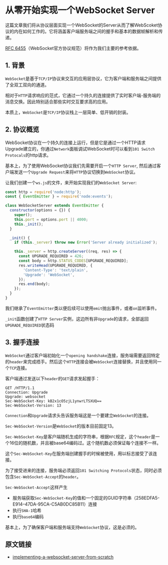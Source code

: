 
# 从零开始实现一个WebSocket Server

这篇文章我们将从协议层面实现一个WebSocket的Server从而了解WebScoket协议的内在如何工作的。它将涵盖客户端服务端之间的握手和基本的数据帧解析和传递。

[RFC 6455](https://www.rfc-editor.org/rfc/rfc6455)（WebSocket官方协议规范）将作为我们主要的参考依据。

## 1. 背景

`WebSocket`是基于`TCP/IP`协议来交互的应用层协议，它为客户端和服务端之间提供了全双工双向的通道。

相对于`HTTP`请求响应的范式，它通过一个持久的连接提供了实时客户端-服务端的消息交换。因此特别适合那些实时交互要求高的应用。

本质上，`WebSocket`是`TCP/IP`协议栈上一层简单、低开销的封装。

## 2. 协议概览

WebSocket协议在一个持久的连接上运行，但是它是通过一个HTTP请求Upgrade建立的，你通过`Network`面板调试WebSocket时可以看到`101 Switch Protocals`的http请求。

基本上，为了使用WebSocket协议我们先需要开启一个`HTTP Server`, 然后通过客户端发送一个`Upgrade Request`来将`HTTP`协议切换到`WebSocket`协议。

让我们创建一个`ws.js`的文件，来开始实现我们的`WebSocket Server`:

```javascript
const http = require('node:http');
const { EventEmitter } = require('node:events');

class WebSocketServer extends EventEmitter {
  constructor(options = {}) {
    super();
    this.port = options.port || 4000;
    this._init();
  }

  _init() {
    if (this._server) throw new Error('Server already initialized');

    this._server = http.createServer((req, res) => {
      const UPGRADE_REQUIRED = 426;
      const body = http.STATUS_CODES[UPGRADE_REQUIRED];
      res.writeHead(UPGRADE_REQUIRED, {
        'Content-Type': 'text/plain',
        'Upgrade': 'WebSocket',
      });
      res.end(body);
    });
  }
}
```

我们继承了`EventEmitter`类以便后续可以使用`emit`抛出事件，或者`on`监听事件。

`_init`函数创建了`HTTP Server`实例，这边所有非`Upgrade`的请求，全部返回`UPGRADE_REQUIRED`状态码

## 3. 握手连接

`WebSocket`通过客户端初始化一个`opening handshake`连接，服务端需要返回特定的`header`来完成捂手。然后这个`HTTP`连接会被`WebSocket`连接替换，并且使用同一个`TCP`连接。

客户端通过发送以下`header`的`GET`请求发起握手：

```
GET /HTTP/1.1
Connection: Upgrade
Upgrade: websocket
Sec-WebSocket-Key: kB2x1cO5zjL1ynwrLTSXUQ==
Sec-WebSocket-Version: 13
```

`Connection`和`Upgrade`请求头告诉服务端这是一个要建立`WebSocket`的连接。

`Sec-WebSocket-Version`是`WebSocket`的版本目前固定13。

`Sec-WebSocket-Key`是客户端随机生成的字符串，根据`RFC`规定，这个`header`是一个16位的随机数，并且被base64编码过。这个随机数必须保证每个连接不一样。

这个`Sec-WebSocket-Key`在服务端创建握手的时候被使用，用以标志接受了该连接。

为了接受进来的连接，服务端必须返回`101 Switching Protocols`状态，同时必须包含`Sec-WebSocket-Accept`的`header`。

`Sec-WebSocket-Accept`这样产生

- 服务端获取`Sec-WebSocket-Key`的值和一个固定的GUID字符串（258EDFA5-E914–47DA-95CA-C5AB0DC85B11）连接
- 执行`SHA-1`哈希
- 执行`base64`编码

基本上，为了确保客户端和服务端支持`WebSocket`协议，这是必须的。






## 原文链接

- [implementing-a-websocket-server-from-scratch](https://betterprogramming.pub/implementing-a-websocket-server-from-scratch-in-node-js-a1360e00a95f)
